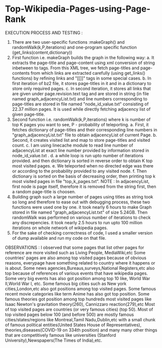 # Top-Wikipedia-Pages-using-Page-Rank

EXECUTION PROCESS AND TESTING :
1.  There are two user-specific functions :makeGraph() and randomWalk(k,P,iterations) and one-program specific function (get_links(content,dictionary))
2.  First function i.e. makeGraph builds the graph in the following way:
    a.  It extracts the page-title and page-content using xml conversion of string inbetween <page> to </page> tags. From this XML tree, we fetch 
        page-titles and page-contents from which links are extracted carefully (using get_links() functions) by refining links and "[[]]" tags in some special cases.
    b.  In first iteration of bz2 file, it stores page-titles in it and in a dictionary to store only required pages.
    c.  In second iteration, it stores all links that are given under page.revision.text tag and are stored in string (in file named graph_adjacencyList.txt)
        and line numbers corresponding to page-titles are stored in file named "node_id_value.txt" consisting of 22.37 million pages. It is used while directly fetching adjacency list of given page-title.
3.  Second function i.e. randomWalk(k,P,iterations) where k is number of top K pages you want to see, P - probability of teleporting.
    a.  First, it fetches dictionary of page-titles and their corresponding line numbers in "graph_adjacencyList.txt" file to obtain adjacencyList of current Page.
    b.  Second, it creates visited list and map to store page-titles and visited count.
    c.  I am using linecache module to read line number of adjacencyList at exact line number provided by information stored in node_id_value.txt . 
    d.  a while loop is run upto number of iterations provided. and then dictionary is sorted in reverse order to obtain K top most visited pages.
    e.  We teleported when no directed edge was there or according to the probability provided to any visited node. 
    f.  Then dictionary is sorted on the basis of decreasing order, then printing top k most visited pages in file "top_k_pages.txt".
    NOTE : In adjacencyList, first node is page itself, therefore it is removed from the string first, then a random page-title is choosen.
4.  Building graph such a large number of pages using titles as string took so long and therefore to ease out with debugging process, these two functions were used one by one.
    it took nearly 6 hours to make Graph stored in file named "graph_adjacencyList.txt" of size 5.24GB. Then randomWalk was performed on various number of iterations to check any discrepencies.
    it took nearly 2.5 hours to run upto 100 million iterations on whole network of wikipedia pages. 
5. For the sake of checking correctness of code, I used a smaller version of dump available and run my code on that file.


OBSERVATIONS : 
I observed that some pages that list other pages for reference are more visited such as Living People, MediaWiki,etc
Some countries' pages are also among top visited pages because of obvious reasons, everypage have something related to country where it happens or is about.
Some news agencies,Bureaus,surveys,National Registers,etc also top because of references of various events that have wikipedia pages.
Some very big events has also got position among top 10 like, World War II,World War I, etc.
Some famous big cities such as New york cities,London,etc also got positions among top visited pages.
Some famous recent movie categories like term Anime has also got top position.
Some famous theories got position among top hundreds most visited pages like Isaac Newton's gravitation theory(260), Cannizzaro reaction(279),etc 
Most of top visited pages are countries (or very famous cities) (top 50).
Most of top visited pages below 100 (and before 500) are mostly famous cities/states/regions like Montreal,Tamil Nadu,Dublin,etc with a small chunk of famous political entities(United States House of Representatives), 
theories,diseases(COVID-19  on 334th position) and many many other things that are competitively famous like universities (Stanford University),Newspapers(The Times of India),etc.
